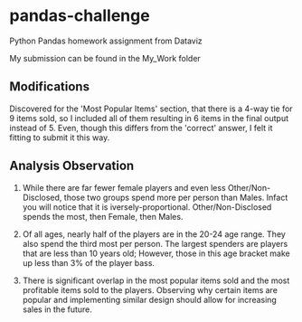# pandas-challenge
Python Pandas homework assignment from Dataviz

My submission can be found in the My_Work folder

## Modifications
Discovered for the 'Most Popular Items' section, that there is a 4-way tie for 9 items 
sold, so I included all of them resulting in 6 items in the final output instead of 5.
Even, though this differs from the 'correct' answer, I felt it fitting to submit it this way.

## Analysis Observation

1. While there are far fewer female players and even less Other/Non-Disclosed, those two groups spend more per person than Males. Infact you will notice that it is iversely-proportional. Other/Non-Disclosed spends the most, then Female, then Males.


2. Of all ages, nearly half of the players are in the 20-24 age range. They also spend the third most per person. The largest spenders are players that are less than 10 years old; However, those in this age bracket make up less than 3% of the player bass.

3. There is significant overlap in the most popular items sold and the most profitable items sold to the players. Observing why certain items are popular and implementing similar design should allow for increasing sales in the future.
